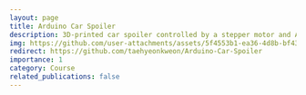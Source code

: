 ```yaml
---
layout: page
title: Arduino Car Spoiler
description: 3D-printed car spoiler controlled by a stepper motor and Arduino.
img: https://github.com/user-attachments/assets/5f4553b1-ea36-4d8b-bf43-28a61edd1dc6
redirect: https://github.com/taehyeonkweon/Arduino-Car-Spoiler
importance: 1
category: Course
related_publications: false
---
```

